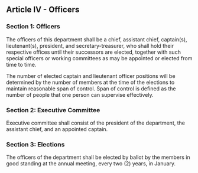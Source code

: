 ## Article IV - Officers

### Section 1: Officers

The officers of this department shall be a chief, assistant chief, captain(s), lieutenant(s), president, and secretary-treasurer, who shall hold their respective offices until their successors are elected, together with such special officers or working committees as may be appointed or elected from time to time.

The number of elected captain and lieutenant officer positions will be determined by the number of members at the time of the elections to maintain reasonable span of control. Span of control is defined as the number of people that one person can supervise effectively. 

### Section 2: Executive Committee

Executive committee shall consist of the president of the department, the assistant chief, and an appointed captain.

### Section 3: Elections

The officers of the department shall be elected by ballot by the members in good standing at the annual meeting, every two (2) years, in January.